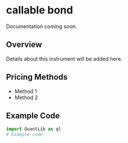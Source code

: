 # callable bond

Documentation coming soon.

## Overview
Details about this instrument will be added here.

## Pricing Methods
- Method 1
- Method 2

## Example Code
```python
import QuantLib as ql
# Example code
```
